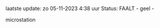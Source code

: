laatste update: 
zo 05-11-2023  4:38   uur 
Status: FAALT - geel - 
<div class="service R">microstation</div>